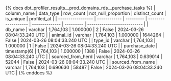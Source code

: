 {% docs dbt_profiler_results__prod_domains_rds__purchase_tasks  %}
| column_name       | data_type    | row_count | not_null_proportion | distinct_count | is_unique | profiled_at                 |
| ----------------- | ------------ | --------- | ------------------- | -------------- | --------- | --------------------------- |
| db_name           | varchar      | 1,764,103 |            1.000000 |              2 |     False | 2024-03-26 08:04:33.240 UTC |
| animal_id         | varchar      | 1,764,103 |            1.000000 |        1644264 |     False | 2024-03-26 08:04:33.240 UTC |
| type_id           | varchar      | 1,764,103 |            1.000000 |              1 |     False | 2024-03-26 08:04:33.240 UTC |
| purchase_date     | timestamp(6) | 1,764,103 |            1.000000 |           1388 |     False | 2024-03-26 08:04:33.240 UTC |
| sourced_from_herd | varchar      | 1,764,103 |            0.639014 |          52044 |     False | 2024-03-26 08:04:33.240 UTC |
| sourced_from_name | varchar      | 1,764,103 |            0.690630 |          58487 |     False | 2024-03-26 08:04:33.240 UTC |
{% enddocs %}
